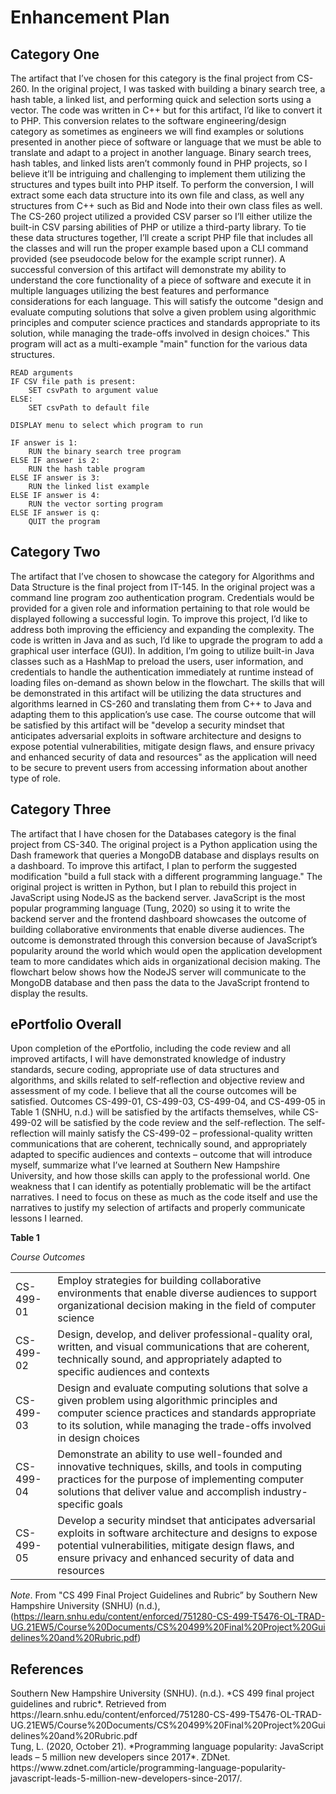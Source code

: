 # Enhancement Plan

## Category One

The artifact that I’ve chosen for this category is the final project from CS-260. In the original project, I was tasked with building a binary search tree, a hash table, a linked list, and performing quick and selection sorts using a vector. The code was written in C++ but for this artifact, I’d like to convert it to PHP. This conversion relates to the software engineering/design category as sometimes as engineers we will find examples or solutions presented in another piece of software or language that we must be able to translate and adapt to a project in another language. Binary search trees, hash tables, and linked lists aren’t commonly found in PHP projects, so I believe it’ll be intriguing and challenging to implement them utilizing the structures and types built into PHP itself. To perform the conversion, I will extract some each data structure into its own file and class, as well any structures from C++ such as Bid and Node into their own class files as well. The CS-260 project utilized a provided CSV parser so I’ll either utilize the built-in CSV parsing abilities of PHP or utilize a third-party library. To tie these data structures together, I’ll create a script PHP file that includes all the classes and will run the proper example based upon a CLI command provided (see pseudocode below for the example script runner). A successful conversion of this artifact will demonstrate my ability to understand the core functionality of a piece of software and execute it in multiple languages utilizing the best features and performance considerations for each language. This will satisfy the outcome "design and evaluate computing solutions that solve a given problem using algorithmic principles and computer science practices and standards appropriate to its solution, while managing the trade-offs involved in design choices."
This program will act as a multi-example "main" function for the various data structures.

```
READ arguments
IF CSV file path is present:
	SET csvPath to argument value
ELSE:
	SET csvPath to default file

DISPLAY menu to select which program to run

IF answer is 1:
	RUN the binary search tree program
ELSE IF answer is 2:
	RUN the hash table program
ELSE IF answer is 3:
	RUN the linked list example
ELSE IF answer is 4:
	RUN the vector sorting program
ELSE IF answer is q:
	QUIT the program
```

## Category Two

The artifact that I’ve chosen to showcase the category for Algorithms and Data Structure is the final project from IT-145. In the original project was a command line program zoo authentication program. Credentials would be provided for a given role and information pertaining to that role would be displayed following a successful login. To improve this project, I’d like to address both improving the efficiency and expanding the complexity. The code is written in Java and as such, I’d like to upgrade the program to add a graphical user interface (GUI). In addition, I’m going to utilize built-in Java classes such as a HashMap to preload the users, user information, and credentials to handle the authentication immediately at runtime instead of loading files on-demand as shown below in the flowchart. The skills that will be demonstrated in this artifact will be utilizing the data structures and algorithms learned in CS-260 and translating them from C++ to Java and adapting them to this application’s use case. The course outcome that will be satisfied by this artifact will be "develop a security mindset that anticipates adversarial exploits in software architecture and designs to expose potential vulnerabilities, mitigate design flaws, and ensure privacy and enhanced security of data and resources" as the application will need to be secure to prevent users from accessing information about another type of role.

## Category Three

The artifact that I have chosen for the Databases category is the final project from CS-340. The original project is a Python application using the Dash framework that queries a MongoDB database and displays results on a dashboard. To improve this artifact, I plan to perform the suggested modification "build a full stack with a different programming language." The original project is written in Python, but I plan to rebuild this project in JavaScript using NodeJS as the backend server. JavaScript is the most popular programming language (Tung, 2020) so using it to write the backend server and the frontend dashboard showcases the outcome of building collaborative environments that enable diverse audiences. The outcome is demonstrated through this conversion because of JavaScript’s popularity around the world which would open the application development team to more candidates which aids in organizational decision making. The flowchart below shows how the NodeJS server will communicate to the MongoDB database and then pass the data to the JavaScript frontend to display the results.

## ePortfolio Overall

Upon completion of the ePortfolio, including the code review and all improved artifacts, I will have demonstrated knowledge of industry standards, secure coding, appropriate use of data structures and algorithms, and skills related to self-reflection and objective review and assessment of my code. I believe that all the course outcomes will be satisfied. Outcomes CS-499-01, CS-499-03, CS-499-04, and CS-499-05 in Table 1 (SNHU, n.d.) will be satisfied by the artifacts themselves, while CS-499-02 will be satisfied by the code review and the self-reflection. The self-reflection will mainly satisfy the CS-499-02 – professional-quality written communications that are coherent, technically sound, and appropriately adapted to specific audiences and contexts – outcome that will introduce myself, summarize what I’ve learned at Southern New Hampshire University, and how those skills can apply to the professional world. One weakness that I can identify as potentially problematic will be the artifact narratives. I need to focus on these as much as the code itself and use the narratives to justify my selection of artifacts and properly communicate lessons I learned.

**Table 1**

_Course Outcomes_

|           |                                                                                                                                                                                                                                    |
| --------- | ---------------------------------------------------------------------------------------------------------------------------------------------------------------------------------------------------------------------------------- |
| CS-499-01 | Employ strategies for building collaborative environments that enable diverse audiences to support organizational decision making in the field of computer science                                                                 |
| CS-499-02 | Design, develop, and deliver professional-quality oral, written, and visual communications that are coherent, technically sound, and appropriately adapted to specific audiences and contexts                                      |
| CS-499-03 | Design and evaluate computing solutions that solve a given problem using algorithmic principles and computer science practices and standards appropriate to its solution, while managing the trade-offs involved in design choices |
| CS-499-04 | Demonstrate an ability to use well-founded and innovative techniques, skills, and tools in computing practices for the purpose of implementing computer solutions that deliver value and accomplish industry-specific goals        |
| CS-499-05 | Develop a security mindset that anticipates adversarial exploits in software architecture and designs to expose potential vulnerabilities, mitigate design flaws, and ensure privacy and enhanced security of data and resources   |

_Note_. From "CS 499 Final Project Guidelines and Rubric” by Southern New Hampshire University (SNHU) (n.d.), (https://learn.snhu.edu/content/enforced/751280-CS-499-T5476-OL-TRAD-UG.21EW5/Course%20Documents/CS%20499%20Final%20Project%20Guidelines%20and%20Rubric.pdf)

## References

<div class="reference">
Southern New Hampshire University (SNHU). (n.d.). *CS 499 final project guidelines and rubric*. Retrieved from https://learn.snhu.edu/content/enforced/751280-CS-499-T5476-OL-TRAD-UG.21EW5/Course%20Documents/CS%20499%20Final%20Project%20Guidelines%20and%20Rubric.pdf
</div>
<div class="reference">
Tung, L. (2020, October 21). *Programming language popularity: JavaScript leads – 5 million new developers since 2017*. ZDNet. https://www.zdnet.com/article/programming-language-popularity-javascript-leads-5-million-new-developers-since-2017/.
</div>
